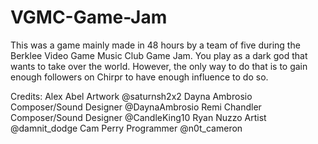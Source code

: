 # VGMC-Game-Jam

This was a game mainly made in 48 hours by a team of five during the Berklee Video Game Music Club Game Jam. You play as a dark god that wants to take over the world. However, the only way to do that is to gain enough followers on Chirpr to have enough influence to do so.



Credits:
Alex Abel       Artwork                 @saturnsh2x2
Dayna Ambrosio	Composer/Sound Designer	@DaynaAmbrosio
Remi Chandler	  Composer/Sound Designer	@CandleKing10
Ryan Nuzzo	    Artist	                @damnit_dodge
Cam Perry       Programmer              @n0t_cameron
